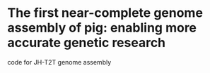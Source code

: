 # The first near-complete genome assembly of pig: enabling more accurate genetic research
code for JH-T2T  genome assembly

